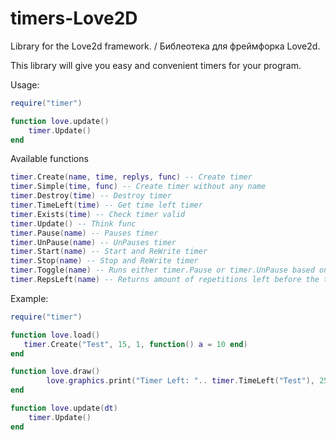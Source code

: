 # timers-Love2D
Library for the Love2d framework. / Библеотека для фреймфорка Love2d.

This library will give you easy and convenient timers for your program.


Usage:


```lua
require("timer")

function love.update()
    timer.Update()
end
```

Available functions

```lua
timer.Create(name, time, replys, func) -- Create timer
timer.Simple(time, func) -- Create timer without any name
timer.Destroy(time) -- Destroy timer
timer.TimeLeft(time) -- Get time left timer
timer.Exists(time) -- Check timer valid
timer.Update() -- Think func
timer.Pause(name) -- Pauses timer
timer.UnPause(name) -- UnPauses timer
timer.Start(name) -- Start and ReWrite timer
timer.Stop(name) -- Stop and ReWrite timer
timer.Toggle(name) -- Runs either timer.Pause or timer.UnPause based on the timer's current status
timer.RepsLeft(name) -- Returns amount of repetitions left before the timer destroys itself.
```

Example:

```lua
require("timer")

function love.load()
   timer.Create("Test", 15, 1, function() a = 10 end)
end

function love.draw()
        love.graphics.print("Timer Left: ".. timer.TimeLeft("Test"), 250, 60)
end

function love.update(dt)
    timer.Update()
end

```

